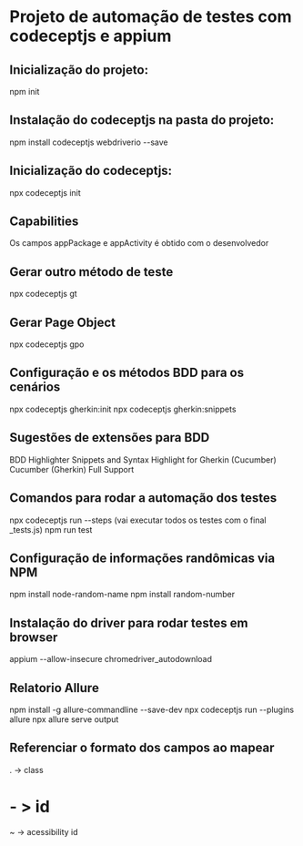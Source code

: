 # Projeto de automação de testes com codeceptjs e appium

## Inicialização do projeto:
npm init

## Instalação do codeceptjs na pasta do projeto:
npm install codeceptjs webdriverio --save

## Inicialização do codeceptjs:
npx codeceptjs init

## Capabilities
Os campos appPackage e appActivity é obtido com o desenvolvedor

## Gerar outro método de teste
npx codeceptjs gt

## Gerar Page Object
npx codeceptjs gpo

## Configuração e os métodos BDD para os cenários
npx codeceptjs gherkin:init
npx codeceptjs gherkin:snippets

## Sugestões de extensões para BDD
BDD Highlighter
Snippets and Syntax Highlight for Gherkin (Cucumber)
Cucumber (Gherkin) Full Support

## Comandos para rodar a automação dos testes
npx codeceptjs run --steps (vai executar todos os testes com o final _tests.js)
npm run test

## Configuração de informações randômicas via NPM
npm install node-random-name
npm install random-number

## Instalação do driver para rodar testes em browser
appium --allow-insecure chromedriver_autodownload

## Relatorio Allure
npm install -g allure-commandline --save-dev
npx codeceptjs run --plugins allure
npx allure serve output



## Referenciar o formato dos campos ao mapear
. -> class
# - > id
~ -> acessibility id